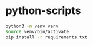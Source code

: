# python-scripts

```bash
python3 -m venv venv
source venv/bin/activate
pip install -r requirements.txt
```
